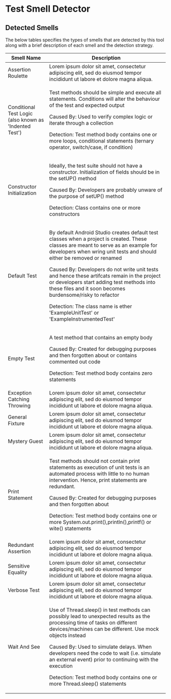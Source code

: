 # Test Smell Detector

## Detected Smells
The below tables specifies the types of smells that are detected by this tool along with a brief description of each smell and the detection strategy. 
<table>
    <thead>
        <tr>
            <th>Smell Name</th>
            <th>Description</th>
        </tr>
    </thead>
    <tbody>
        <tr>
            <td>Assertion Roulette</td>
            <td>Lorem ipsum dolor sit amet, consectetur adipiscing elit, sed do eiusmod tempor incididunt ut labore et dolore magna aliqua.</td>
        </tr>
        <tr>
            <td>Conditional Test Logic (also known as 'Indented Test')</td>
            <td>
                <p>Test methods should be simple and execute all statements. Conditions will alter the behaviour of the test and expected output</p>
                <p>Caused By: Used to verify complex logic or iterate through a collection</p>
                <p>Detection: Test method body contains one or more  loops, conditional statements (ternary operator, switch/case, if condition)</p>             
            </td>
        </tr>
        <tr>
            <td>Constructor Initialization</td>
            <td>
                <p>Ideally, the test suite should not have a constructor. Initialization of fields should be in the setUP() method</p>
                <p>Caused By: Developers are probably unware of the purpose of setUP() method</p>
                <p>Detection: Class contains one or more constructors</p>             
            </td>            
        </tr>
        <tr>
            <td>Default Test</td>
            <td>
                <p>By default Android Studio creates default test classes when a project is created. These classes are meant to serve as an example for developers when wring unit tests and should either be removed or renamed</p>
                <p>Caused By: Developers do not write unit tests and hence these artifcats remain in the project or developers start adding test methods into these files and it soon becomes burdensome/risky to refactor</p>
                <p>Detection: The class name is ether 'ExampleUnitTest' or 'ExampleInstrumentedTest'</p>             
            </td>
        </tr>
        <tr>
            <td>Empty Test</td>
            <td>
                <p>A test method that contains an empty body</p>
                <p>Caused By: Created for debugging purposes and then forgotten about or contains commented out code</p>
                <p>Detection: Test method body contains zero statements</p>             
            </td>
        </tr>
        <tr>
            <td>Exception Catching Throwing</td>
            <td>Lorem ipsum dolor sit amet, consectetur adipiscing elit, sed do eiusmod tempor incididunt ut labore et dolore magna aliqua.</td>
        </tr>
        <tr>
            <td>General Fixture</td>
            <td>Lorem ipsum dolor sit amet, consectetur adipiscing elit, sed do eiusmod tempor incididunt ut labore et dolore magna aliqua.</td>
        </tr>
        <tr>
            <td>Mystery Guest</td>
            <td>Lorem ipsum dolor sit amet, consectetur adipiscing elit, sed do eiusmod tempor incididunt ut labore et dolore magna aliqua.</td>
        </tr>
        <tr>
            <td>Print Statement</td>
            <td>
                <p>Test methods should not contain print statements as execution of unit tests is an automated process with little to no human intervention. Hence, print statements are redundant.</p>
                <p>Caused By: Created for debugging purposes and then forgotten about</p>
                <p>Detection: Test method body contains one or more  System.out.print(),println(),printf() or wite() statements</p>             
            </td>
        </tr>
        <tr>
            <td>Redundant Assertion</td>
            <td>Lorem ipsum dolor sit amet, consectetur adipiscing elit, sed do eiusmod tempor incididunt ut labore et dolore magna aliqua.</td>
        </tr> 
        <tr>
            <td>Sensitive Equality</td>
            <td>Lorem ipsum dolor sit amet, consectetur adipiscing elit, sed do eiusmod tempor incididunt ut labore et dolore magna aliqua.</td>
        </tr> 
        <tr>
            <td>Verbose Test</td>
            <td>Lorem ipsum dolor sit amet, consectetur adipiscing elit, sed do eiusmod tempor incididunt ut labore et dolore magna aliqua.</td>
        </tr>                                                             
        <tr>
            <td>Wait And See</td>
            <td>
                <p>Use of Thread.sleep() in test methods can possibly lead to unexpected results as the processing time of tasks on different devices/machines can be different. Use mock objects instead</p>
                <p>Caused By: Used to simulate delays. When developers need the code to wait (i.e. simulate an external event) prior to continuing with the execution</p>
                <p>Detection: Test method body contains one or more  Thread.sleep() statements</p>
            </td>             
        </tr> 
  </tbody>
</table>
